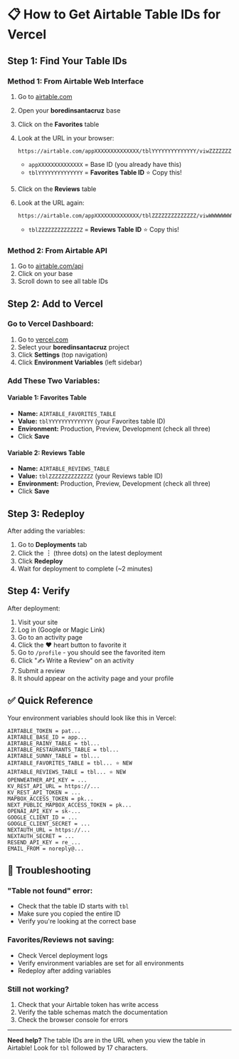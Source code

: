 # 📋 How to Get Airtable Table IDs for Vercel

## Step 1: Find Your Table IDs

### Method 1: From Airtable Web Interface
1. Go to [airtable.com](https://airtable.com)
2. Open your **boredinsantacruz** base
3. Click on the **Favorites** table
4. Look at the URL in your browser:
   ```
   https://airtable.com/appXXXXXXXXXXXXXX/tblYYYYYYYYYYYYYY/viwZZZZZZZZZZZZZ
   ```
   - `appXXXXXXXXXXXXXX` = Base ID (you already have this)
   - `tblYYYYYYYYYYYYYY` = **Favorites Table ID** ⭐ Copy this!

5. Click on the **Reviews** table
6. Look at the URL again:
   ```
   https://airtable.com/appXXXXXXXXXXXXXX/tblZZZZZZZZZZZZZZ/viwWWWWWWWWWWWWW
   ```
   - `tblZZZZZZZZZZZZZZ` = **Reviews Table ID** ⭐ Copy this!

### Method 2: From Airtable API
1. Go to [airtable.com/api](https://airtable.com/api)
2. Click on your base
3. Scroll down to see all table IDs

## Step 2: Add to Vercel

### Go to Vercel Dashboard:
1. Go to [vercel.com](https://vercel.com)
2. Select your **boredinsantacruz** project
3. Click **Settings** (top navigation)
4. Click **Environment Variables** (left sidebar)

### Add These Two Variables:

#### Variable 1: Favorites Table
- **Name:** `AIRTABLE_FAVORITES_TABLE`
- **Value:** `tblYYYYYYYYYYYYYY` (your Favorites table ID)
- **Environment:** Production, Preview, Development (check all three)
- Click **Save**

#### Variable 2: Reviews Table
- **Name:** `AIRTABLE_REVIEWS_TABLE`
- **Value:** `tblZZZZZZZZZZZZZZ` (your Reviews table ID)
- **Environment:** Production, Preview, Development (check all three)
- Click **Save**

## Step 3: Redeploy

After adding the variables:
1. Go to **Deployments** tab
2. Click the **︙** (three dots) on the latest deployment
3. Click **Redeploy**
4. Wait for deployment to complete (~2 minutes)

## Step 4: Verify

After deployment:
1. Visit your site
2. Log in (Google or Magic Link)
3. Go to an activity page
4. Click the ❤️ heart button to favorite it
5. Go to `/profile` - you should see the favorited item
6. Click "✍️ Write a Review" on an activity
7. Submit a review
8. It should appear on the activity page and your profile

## ✅ Quick Reference

Your environment variables should look like this in Vercel:

```
AIRTABLE_TOKEN = pat...
AIRTABLE_BASE_ID = app...
AIRTABLE_RAINY_TABLE = tbl...
AIRTABLE_RESTAURANTS_TABLE = tbl...
AIRTABLE_SUNNY_TABLE = tbl...
AIRTABLE_FAVORITES_TABLE = tbl... ⭐ NEW
AIRTABLE_REVIEWS_TABLE = tbl... ⭐ NEW
OPENWEATHER_API_KEY = ...
KV_REST_API_URL = https://...
KV_REST_API_TOKEN = ...
MAPBOX_ACCESS_TOKEN = pk...
NEXT_PUBLIC_MAPBOX_ACCESS_TOKEN = pk...
OPENAI_API_KEY = sk-...
GOOGLE_CLIENT_ID = ...
GOOGLE_CLIENT_SECRET = ...
NEXTAUTH_URL = https://...
NEXTAUTH_SECRET = ...
RESEND_API_KEY = re_...
EMAIL_FROM = noreply@...
```

## 🐛 Troubleshooting

### "Table not found" error:
- Check that the table ID starts with `tbl`
- Make sure you copied the entire ID
- Verify you're looking at the correct base

### Favorites/Reviews not saving:
- Check Vercel deployment logs
- Verify environment variables are set for all environments
- Redeploy after adding variables

### Still not working?
1. Check that your Airtable token has write access
2. Verify the table schemas match the documentation
3. Check the browser console for errors

---

**Need help?** The table IDs are in the URL when you view the table in Airtable! Look for `tbl` followed by 17 characters.

